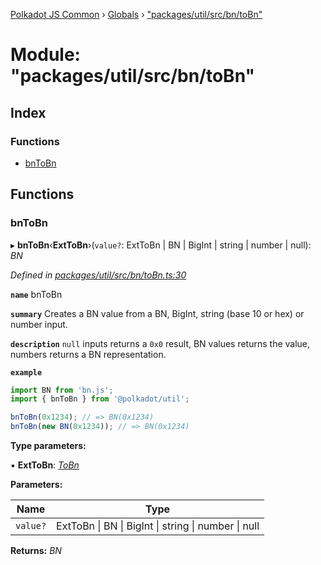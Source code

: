[Polkadot JS Common](../README.md) › [Globals](../globals.md) › ["packages/util/src/bn/toBn"](_packages_util_src_bn_tobn_.md)

# Module: "packages/util/src/bn/toBn"

## Index

### Functions

* [bnToBn](_packages_util_src_bn_tobn_.md#bntobn)

## Functions

###  bnToBn

▸ **bnToBn**‹**ExtToBn**›(`value?`: ExtToBn | BN | BigInt | string | number | null): *BN*

*Defined in [packages/util/src/bn/toBn.ts:30](https://github.com/polkadot-js/common/blob/e487d0a4/packages/util/src/bn/toBn.ts#L30)*

**`name`** bnToBn

**`summary`** Creates a BN value from a BN, BigInt, string (base 10 or hex) or number input.

**`description`** 
`null` inputs returns a `0x0` result, BN values returns the value, numbers returns a BN representation.

**`example`** 
<BR>

```javascript
import BN from 'bn.js';
import { bnToBn } from '@polkadot/util';

bnToBn(0x1234); // => BN(0x1234)
bnToBn(new BN(0x1234)); // => BN(0x1234)
```

**Type parameters:**

▪ **ExtToBn**: *[ToBn](../interfaces/_packages_util_src_types_.tobn.md)*

**Parameters:**

Name | Type |
------ | ------ |
`value?` | ExtToBn &#124; BN &#124; BigInt &#124; string &#124; number &#124; null |

**Returns:** *BN*
